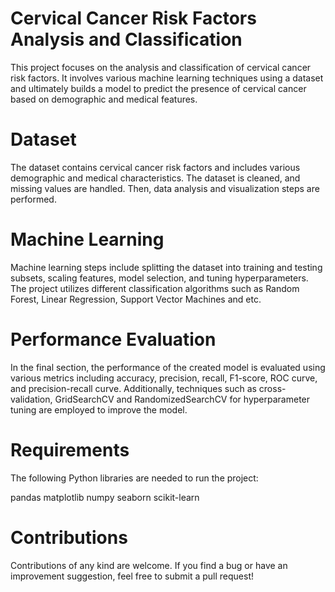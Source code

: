 # Cervical Cancer Risk Factors Analysis and Classification
This project focuses on the analysis and classification of cervical cancer risk factors. It involves various machine learning techniques using a dataset and ultimately builds a model to predict the presence of cervical cancer based on demographic and medical features.

# Dataset
The dataset contains cervical cancer risk factors and includes various demographic and medical characteristics. The dataset is cleaned, and missing values are handled. Then, data analysis and visualization steps are performed.

# Machine Learning
Machine learning steps include splitting the dataset into training and testing subsets, scaling features, model selection, and tuning hyperparameters. The project utilizes different classification algorithms such as Random Forest, Linear Regression, Support Vector Machines and etc.

# Performance Evaluation
In the final section, the performance of the created model is evaluated using various metrics including accuracy, precision, recall, F1-score, ROC curve, and precision-recall curve. Additionally, techniques such as cross-validation, GridSearchCV and RandomizedSearchCV for hyperparameter tuning are employed to improve the model.

# Requirements
The following Python libraries are needed to run the project:

pandas
matplotlib
numpy
seaborn
scikit-learn

# Contributions
Contributions of any kind are welcome. If you find a bug or have an improvement suggestion, feel free to submit a pull request!
